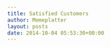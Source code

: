 ```yaml
---
title: Satisfied Customers
author: Memeplatter
layout: posts
date: 2014-10-04 05:53:30+00:00
---
```

